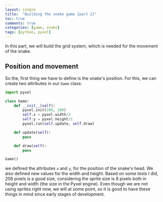 ```yaml
---
layout: single
title:  "Building the snake game [part 2]"
toc: true
comments: true
categories: [game, snake]
tags: [python, pyxel]
---
```


In this part, we will build the grid system, which is needed for the movement of the snake.

## Position and movement

So the, first thing we have to define is the snake's position. For this, we can create two attributes in our `Game` class:

```python
import pyxel

class Game:
    def __init__(self):
        pyxel.init(208, 208)
        self.x = pyxel.width/2
        self.y = pyxel.height/2
        pyxel.run(self.update, self.draw)

    def update(self):
        pass

    def draw(self):
        pass

Game()
```

we defined the attributes `x` and `y`, for the position of the snake's head. We also defined new values for the width and height. Based on some tests I did, 208 pixels is a good size, considering the sprite size is 8 pixels both in height and width (the size in the Pyxel engine). Even though we are not using sprites right now, we will at some point, so it is good to have these things in mind since early stages of development.
